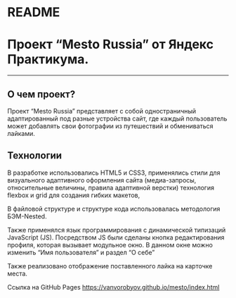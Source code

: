 # README

# Проект “Mesto Russia” от Яндекс Практикума.

---

## О чем проект?

Проект “Mesto Russia” представляет с собой одностраничный адаптированный под разные устройства сайт, где каждый пользователь может добавлять свои фотографии из путешествий и обмениваться лайками.

## Технологии

В разработке использовались HTML5 и CSS3, применялись стили для визуального адаптивного оформления сайта (медиа-запросы, относительные величины, правила адаптивной верстки) технология flexbox и grid для создания гибких макетов,

В файловой структуре и структуре кода использовалась методология БЭМ-Nested.

Также применялся язык программирования с динамической типизаций JavaScript (JS). Посредством JS были сделаны кнопка редактирования профиля, которая вызывает модульное окно. В данном окне можно изменить “Имя пользователя” и раздел “О себе”

Также реализовано отображение поставленного лайка на карточке места.

Ссылка на GitHub Pages https://vanvorobyov.github.io/mesto/index.html
